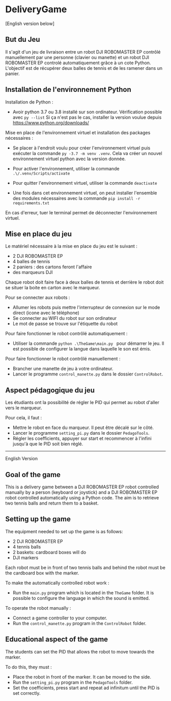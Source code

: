 # DeliveryGame
[English version below]
## But du Jeu

Il s'agit d'un jeu de livraison entre un robot DJI ROBOMASTER EP contrôlé manuellement par une personne (clavier ou manette) et un robot DJI ROBOMASTER EP controlé automatiquement grâce à un cote Python. L'objectif est de récupérer deux balles de tennis et de les ramener dans un panier.

## Installation de l'environnement Python

Installation de Python : 
- Avoir python 3.7 ou 3.8 installé sur son ordinateur. Vérification possible avec
``py --list``
Si ça n'est pas le cas, installer la version voulue depuis https://www.python.org/downloads/

Mise en place de l'environnement virtuel et installation des packages nécessaires : 

- Se placer à l'endroit voulu pour créer l'environnement virtuel puis exécuter la commande
``py -3.7 -m venv .venv``. Cela va créer un nouvel environnement virtuel python avec la version donnée.

- Pour activer l'environnement, utiliser la commande 
``.\/.venv/Scripts/activate``
- Pour quitter l'environnement virtuel, utiliser la commande 
``deactivate``

- Une fois dans cet environnement virtuel, on peut installer l'ensemble des modules nécessaires avec la commande
``pip install -r requirements.txt``

En cas d'erreur, tuer le terminal permet de déconnecter l'environnement virtuel.

## Mise en place du jeu

Le matériel nécessaire à la mise en place du jeu est le suivant :

- 2 DJI ROBOMASTER EP
- 4 balles de tennis
- 2 paniers : des cartons feront l'affaire
- des marqueurs DJI

Chaque robot doit faire face à deux balles de tennis et derrière le robot doit se situer la boite en carton avec le marqueur. 

Pour se connecter aux robots : 

- Allumer les robots puis mettre l'interrupteur de connexion sur le mode direct (icone avec le téléphone)
- Se connecter au WIFI du robot sur son ordinateur
- Le mot de passe se trouve sur l'étiquette du robot

Pour faire fonctionner le robot contrôlé automatiquement :

- Utiliser la commande `python .\TheGame\main.py ` pour démarrer le jeu.
Il est possible de configurer la langue dans laquelle le son est émis.

Pour faire fonctionner le robot contrôlé manuellement :

- Brancher une manette de jeu à votre ordinateur.
- Lancer le programme `control_manette.py` dans le dossier `ControlRobot`.


## Aspect pédagogique du jeu

Les étudiants ont la possibilité de régler le PID qui permet au robot d'aller vers le marqueur. 

Pour cela, il faut :

- Mettre le robot en face du marqueur. Il peut être décalé sur le côté.
- Lancer le programme `setting_pi.py` dans le dossier `PedagoTools`.
- Régler les coefficients, appuyer sur start et recommencer à l'infini jusqu'à que le PID soit bien réglé.

---------------------------------------------------------------------------------------------------------------------------------------
English Version
## Goal of the game

This is a delivery game between a DJI ROBOMASTER EP robot controlled manually by a person (keyboard or joystick) and a DJI ROBOMASTER EP robot controlled automatically using a Python code. The aim is to retrieve two tennis balls and return them to a basket.

## Setting up the game

The equipment needed to set up the game is as follows:

- 2 DJI ROBOMASTER EP
- 4 tennis balls
- 2 baskets: cardboard boxes will do
- DJI markers

Each robot must be in front of two tennis balls and behind the robot must be the cardboard box with the marker. 

To make the automatically controlled robot work :

- Run the `main.py` program which is located in the `TheGame` folder.
It is possible to configure the language in which the sound is emitted.

To operate the robot manually :

- Connect a game controller to your computer.
- Run the `control_manette.py` program in the `ControlRobot` folder.


## Educational aspect of the game

The students can set the PID that allows the robot to move towards the marker. 

To do this, they must :

- Place the robot in front of the marker. It can be moved to the side.
- Run the `setting_pi.py` program in the `PedagoTools` folder.
- Set the coefficients, press start and repeat ad infinitum until the PID is set correctly.
